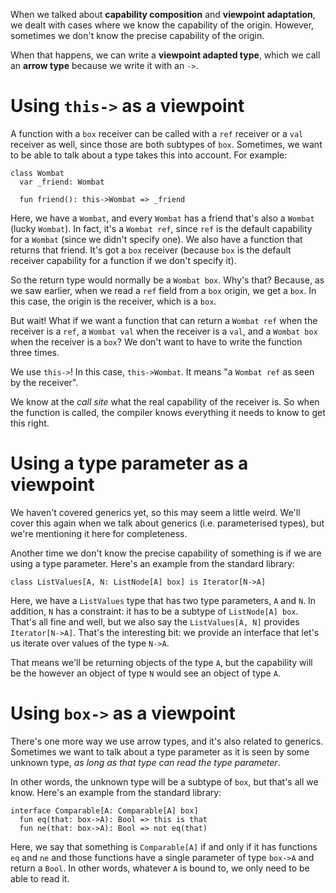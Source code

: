 When we talked about __capability composition__ and __viewpoint adaptation__, we dealt with cases where we know the capability of the origin. However, sometimes we don't know the precise capability of the origin.

When that happens, we can write a __viewpoint adapted type__, which we call an __arrow type__ because we write it with an `->`.

# Using `this->` as a viewpoint

A function with a `box` receiver can be called with a `ref` receiver or a `val` receiver as well, since those are both subtypes of `box`. Sometimes, we want to be able to talk about a type takes this into account. For example:

```pony
class Wombat
  var _friend: Wombat

  fun friend(): this->Wombat => _friend
```

Here, we have a `Wombat`, and every `Wombat` has a friend that's also a `Wombat` (lucky `Wombat`). In fact, it's a `Wombat ref`, since `ref` is the default capability for a `Wombat` (since we didn't specify one). We also have a function that returns that friend. It's got a `box` receiver (because `box` is the default receiver capability for a function if we don't specify it).

So the return type would normally be a `Wombat box`. Why's that? Because, as we saw earlier, when we read a `ref` field from a `box` origin, we get a `box`. In this case, the origin is the receiver, which is a `box`.

But wait! What if we want a function that can return a `Wombat ref` when the receiver is a `ref`, a `Wombat val` when the receiver is a `val`, and a `Wombat box` when the receiver is a `box`? We don't want to have to write the function three times.

We use `this->`! In this case, `this->Wombat`. It means "a `Wombat ref` as seen by the receiver".

We know at the _call site_ what the real capability of the receiver is. So when the function is called, the compiler knows everything it needs to know to get this right.

# Using a type parameter as a viewpoint

We haven't covered generics yet, so this may seem a little weird. We'll cover this again when we talk about generics (i.e. parameterised types), but we're mentioning it here for completeness.

Another time we don't know the precise capability of something is if we are using a type parameter. Here's an example from the standard library:

```pony
class ListValues[A, N: ListNode[A] box] is Iterator[N->A]
```

Here, we have a `ListValues` type that has two type parameters, `A` and `N`. In addition, `N` has a constraint: it has to be a subtype of `ListNode[A] box`. That's all fine and well, but we also say the `ListValues[A, N]` provides `Iterator[N->A]`. That's the interesting bit: we provide an interface that let's us iterate over values of the type `N->A`.

That means we'll be returning objects of the type `A`, but the capability will be the however an object of type `N` would see an object of type `A`.

# Using `box->` as a viewpoint

There's one more way we use arrow types, and it's also related to generics. Sometimes we want to talk about a type parameter as it is seen by some unknown type, _as long as that type can read the type parameter_.

In other words, the unknown type will be a subtype of `box`, but that's all we know. Here's an example from the standard library:

```pony
interface Comparable[A: Comparable[A] box]
  fun eq(that: box->A): Bool => this is that
  fun ne(that: box->A): Bool => not eq(that)
```

Here, we say that something is `Comparable[A]` if and only if it has functions `eq` and `ne` and those functions have a single parameter of type `box->A` and return a `Bool`. In other words, whatever `A` is bound to, we only need to be able to read it.
